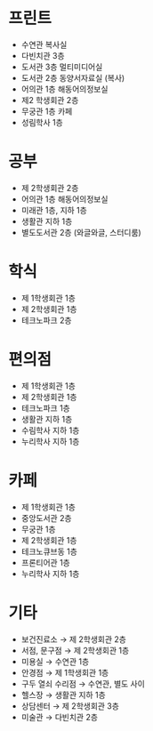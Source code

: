 # 프린트

- 수연관 복사실
- 다빈치관 3층
- 도서관 3층 멀티미디어실
- 도서관 2층 동양서자료실 (복사)
- 어의관 1층 해동어의정보실
- 제2 학생회관 2층
- 무궁관 1층 카페
- 성림학사 1층

# 공부

- 제 2학생회관 2층
- 어의관 1층 해동어의정보실
- 미래관 1층, 지하 1층
- 생활관 지하 1층
- 별도도서관 2층 (와글와글, 스터디룸)

# 학식

- 제 1학생회관 1층
- 제 2학생회관 1층
- 테크노파크 2층

# 편의점

- 제 1학생회관 1층
- 제 2학생회관 1층
- 테크노파크 1층
- 생활관 지하 1층
- 수림학사 지하 1층
- 누리학사 지하 1층

# 카페

- 제 1학생회관 1층
- 중앙도서관 2층
- 무궁관 1층
- 제 2학생회관 1층
- 테크노큐브동 1층
- 프론티어관 1층
- 누리학사 지하 1층

# 기타

- 보건진료소 → 제 2학생회관 2층
- 서점, 문구점 → 제 2학생회관 1층
- 미용실 → 수연관 1층
- 안경점 → 제 1학생회관 1층
- 구두 열쇠 수리점 → 수연관, 별도 사이
- 헬스장 → 생활관 지하 1층
- 상담센터 → 제 2학생회관 3층
- 미술관 → 다빈치관 2층
